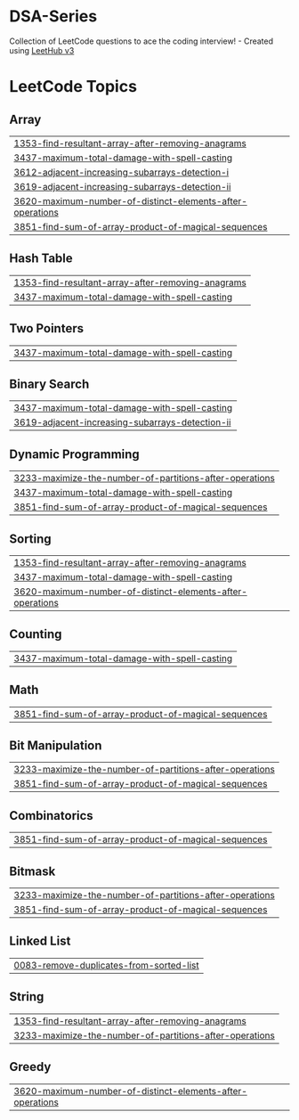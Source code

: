 # DSA-Series
Collection of LeetCode questions to ace the coding interview! - Created using [LeetHub v3](https://github.com/raphaelheinz/LeetHub-3.0)

<!---LeetCode Topics Start-->
# LeetCode Topics
## Array
|  |
| ------- |
| [1353-find-resultant-array-after-removing-anagrams](https://github.com/pratikraj143/DSA-Series/tree/master/1353-find-resultant-array-after-removing-anagrams) |
| [3437-maximum-total-damage-with-spell-casting](https://github.com/pratikraj143/DSA-Series/tree/master/3437-maximum-total-damage-with-spell-casting) |
| [3612-adjacent-increasing-subarrays-detection-i](https://github.com/pratikraj143/DSA-Series/tree/master/3612-adjacent-increasing-subarrays-detection-i) |
| [3619-adjacent-increasing-subarrays-detection-ii](https://github.com/pratikraj143/DSA-Series/tree/master/3619-adjacent-increasing-subarrays-detection-ii) |
| [3620-maximum-number-of-distinct-elements-after-operations](https://github.com/pratikraj143/DSA-Series/tree/master/3620-maximum-number-of-distinct-elements-after-operations) |
| [3851-find-sum-of-array-product-of-magical-sequences](https://github.com/pratikraj143/DSA-Series/tree/master/3851-find-sum-of-array-product-of-magical-sequences) |
## Hash Table
|  |
| ------- |
| [1353-find-resultant-array-after-removing-anagrams](https://github.com/pratikraj143/DSA-Series/tree/master/1353-find-resultant-array-after-removing-anagrams) |
| [3437-maximum-total-damage-with-spell-casting](https://github.com/pratikraj143/DSA-Series/tree/master/3437-maximum-total-damage-with-spell-casting) |
## Two Pointers
|  |
| ------- |
| [3437-maximum-total-damage-with-spell-casting](https://github.com/pratikraj143/DSA-Series/tree/master/3437-maximum-total-damage-with-spell-casting) |
## Binary Search
|  |
| ------- |
| [3437-maximum-total-damage-with-spell-casting](https://github.com/pratikraj143/DSA-Series/tree/master/3437-maximum-total-damage-with-spell-casting) |
| [3619-adjacent-increasing-subarrays-detection-ii](https://github.com/pratikraj143/DSA-Series/tree/master/3619-adjacent-increasing-subarrays-detection-ii) |
## Dynamic Programming
|  |
| ------- |
| [3233-maximize-the-number-of-partitions-after-operations](https://github.com/pratikraj143/DSA-Series/tree/master/3233-maximize-the-number-of-partitions-after-operations) |
| [3437-maximum-total-damage-with-spell-casting](https://github.com/pratikraj143/DSA-Series/tree/master/3437-maximum-total-damage-with-spell-casting) |
| [3851-find-sum-of-array-product-of-magical-sequences](https://github.com/pratikraj143/DSA-Series/tree/master/3851-find-sum-of-array-product-of-magical-sequences) |
## Sorting
|  |
| ------- |
| [1353-find-resultant-array-after-removing-anagrams](https://github.com/pratikraj143/DSA-Series/tree/master/1353-find-resultant-array-after-removing-anagrams) |
| [3437-maximum-total-damage-with-spell-casting](https://github.com/pratikraj143/DSA-Series/tree/master/3437-maximum-total-damage-with-spell-casting) |
| [3620-maximum-number-of-distinct-elements-after-operations](https://github.com/pratikraj143/DSA-Series/tree/master/3620-maximum-number-of-distinct-elements-after-operations) |
## Counting
|  |
| ------- |
| [3437-maximum-total-damage-with-spell-casting](https://github.com/pratikraj143/DSA-Series/tree/master/3437-maximum-total-damage-with-spell-casting) |
## Math
|  |
| ------- |
| [3851-find-sum-of-array-product-of-magical-sequences](https://github.com/pratikraj143/DSA-Series/tree/master/3851-find-sum-of-array-product-of-magical-sequences) |
## Bit Manipulation
|  |
| ------- |
| [3233-maximize-the-number-of-partitions-after-operations](https://github.com/pratikraj143/DSA-Series/tree/master/3233-maximize-the-number-of-partitions-after-operations) |
| [3851-find-sum-of-array-product-of-magical-sequences](https://github.com/pratikraj143/DSA-Series/tree/master/3851-find-sum-of-array-product-of-magical-sequences) |
## Combinatorics
|  |
| ------- |
| [3851-find-sum-of-array-product-of-magical-sequences](https://github.com/pratikraj143/DSA-Series/tree/master/3851-find-sum-of-array-product-of-magical-sequences) |
## Bitmask
|  |
| ------- |
| [3233-maximize-the-number-of-partitions-after-operations](https://github.com/pratikraj143/DSA-Series/tree/master/3233-maximize-the-number-of-partitions-after-operations) |
| [3851-find-sum-of-array-product-of-magical-sequences](https://github.com/pratikraj143/DSA-Series/tree/master/3851-find-sum-of-array-product-of-magical-sequences) |
## Linked List
|  |
| ------- |
| [0083-remove-duplicates-from-sorted-list](https://github.com/pratikraj143/DSA-Series/tree/master/0083-remove-duplicates-from-sorted-list) |
## String
|  |
| ------- |
| [1353-find-resultant-array-after-removing-anagrams](https://github.com/pratikraj143/DSA-Series/tree/master/1353-find-resultant-array-after-removing-anagrams) |
| [3233-maximize-the-number-of-partitions-after-operations](https://github.com/pratikraj143/DSA-Series/tree/master/3233-maximize-the-number-of-partitions-after-operations) |
## Greedy
|  |
| ------- |
| [3620-maximum-number-of-distinct-elements-after-operations](https://github.com/pratikraj143/DSA-Series/tree/master/3620-maximum-number-of-distinct-elements-after-operations) |
<!---LeetCode Topics End-->